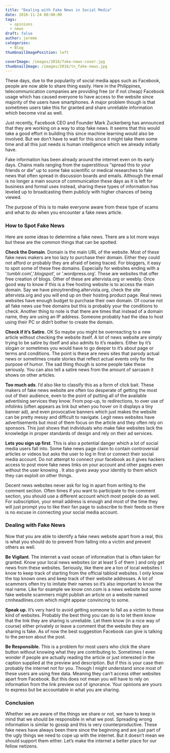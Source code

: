 ```yaml
---
title: "Dealing with Fake News in Social Media"
date: 2016-11-24 00:00:00
tags:
  - opinions
  - news
draft: false
author: jereme
categories:
  - Blog
thumbnailImagePosition: left

coverImage: /images/2016/fake-news-cover.jpg
thumbnailImage: /images/2016/tn_fake-news.jpg
---
```


 
These days, due to the popularity of social media apps such as Facebook, people are now able to share thing easily. Here in the Philippines, telecommunication companies are providing free (or if not cheap) Facebook usage which has caused everyone to have access to the website since majority of the users have smartphones. A major problem though is that sometimes users take this for granted and share unreliable information which become viral as well.
<!-- more -->
Just recently, Facebook CEO and Founder Mark Zuckerberg has announced that they are working on a way to stop fake news. It seems that this would take a good effort in building this since machine learning would also be involved. But we don’t have to wait for this since it might take them some time and all this just needs is human intelligence which we already initially have.

Fake information has been already around the internet even on its early days. Chains mails ranging from the superstitious “spread this to your friends or die” up to some fake scientific or medical researches to fake news that often spread in discussion boards and emails. Although the email is no longer a main source of communication these days as it is left for business and formal uses instead, sharing these types of information has leveled up to broadcasting them publicly with higher chances of being viewed.

The purpose of this is to make everyone aware from these type of scams and what to do when you encounter a fake news article.

### How to Spot Fake News

Here are some ideas to determine a fake news. There are a lot more ways but these are the common things that can be spotted.

**Check the Domain**. Domain is the main URL of the website. Most of these fake news makers are too lazy to purchase their domain. Either they could not afford or probably they are afraid of being traced. For bloggers, it easy to spot some of these free domains. Especially for websites ending with a ‘.tumblr.com’,‘.blogspot’, or ‘.wordpress.org’. These are websites that offer free creation of blogs. Other of these are altervista.org or weebly. Once good way to know if this is a free hosting website is to access the main domain. Say we have pinoytrending.altervista.org, check the site altervista.org and you will end up on their hosting product page. Real news websites have enough budget to purchase their own domain. Of course not all fake news use free domains but this is probably your the conditions to check.
Another thing to note is that there are times that instead of a domain name, they are using an IP address. Someone probably had the idea to host using their PC or didn’t bother to create the domain.

**Check if it’s Satire.** OK So maybe you might be overreacting to a new article without checking the website itself. A lot of news website are simply trying to be satire by itself and also admits to it’s readers. Either by it’s slogan or sometimes you would have to go deeper to it’s about page or terms and conditions. The point is these are news sites that parody actual news or sometimes create stories that reflect actual events only for the purpose of humor. The sad thing though is some people take these seriously. You can also tell a satire news from the amount of sarcasm it shows on other articles.

**Too much ads**. I’d also like to classify this as a form of click bait. These makers of fake news website are often too desperate of getting the most out of their audience, even to the point of putting all of the available advertising services they know. From pop-up, to redirections, to over use of infolinks (often appears as link but when you hover on it displays a tiny banner ad), and even provocative banners which just makes the website can be pretty messy and difficult to navigate.
Legit news websites have advertisements but most of them focus on the article and they often rely on sponsors. This just shows that individuals who make fake websites lack the knowledge in proper standards of design and rely on their ad services.

**Lets you sign up first**. This is also a potential danger which a lot of social media users fall into. Some fake news page claim to contain controversial articles or videos but asks the user to log in first or connect their social media account. Do not attempt to connect your facebook as it gives hackers access to post more fake news links on your account and other pages even without the user knowing . It also gives away your identity to them which they can exploit on other things.

Decent news websites never ask for log in apart from writing to the comment section. Often times if you want to participate to the comment section, you should use a different account which most people do as well. For subscription, your email address is enough and most of the time they will just prompt you to like their fan page to subscribe to their feeds so there is no excuse in connecting your social media account.

### Dealing with Fake News

Now that you are able to identify a fake news website apart from a real, this is what you should do to prevent from falling into a victim and prevent others as well.

**Be Vigilant**. The internet a vast ocean of information that is often taken for granted. Know your local news websites (or at least 5 of them ) and only get news from these websites. Seriously, like there are a ton of local websites I know to keep track of starting from the official tabloid websites. I only know the top known ones and keep track of their website addresses. A lot of scammers often try to imitate their names so it’s also important to know the real name. Like for example we know cnn.com is a news website but some fake website scammers might publish an article on a website named cnnheadlines.com which might appear convincing to some.

**Speak up.** It’s very hard to avoid getting someone to fall as a victim to these kind of websites. Probably the best thing you can do is to let them know that the link they are sharing is unreliable. Let them know (in a nice way of course) either privately or leave a comment that the website they are sharing is fake. As of now the best suggestion Facebook can give is talking to the person about the post.

**Be Responsible.** This is a problem for most users who click the share button without knowing what they are contributing to. Sometimes I even wonder if people are actually reading the article or just interested in the caption supplied at the preview and description. But if this is your case then probably the internet not for you. Though I might understand since most of these users are using free data. Meaning they can’t access other websites apart from Facebook. But this does not mean you will have to rely on information from the link preview out of ignorance. Your opinions are yours to express but be accountable in what you are sharing.

### Conclusion

Whether we are aware of the things we share or not, we have to keep in mind that we should be responsible in what we post. Spreading wrong information is similar to gossip and this is very counterproductive. These fake news have always been there since the beginning and are just part of the ugly things we need to cope up with the internet. But it doesn’t mean we should support them either. Let’s make the internet a better place for our fellow netizens.
